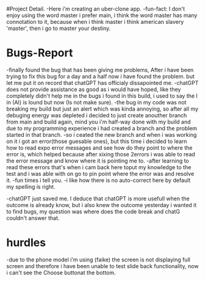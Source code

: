 #Project Detail.
-Here i'm creating an uber-clone app.
-fun-fact: I don't enjoy using the word master i prefer main, i think the word master has many connotation to  it, because when i think master i think american slavery 'master', then i go to master your destiny.

# Bugs-Report
-finally found the bug that has been giving me problems, After i have been trying to fix this bug for a day and a half now i have found the problem. but let me put it on record that chatGPT has officialy dissapointed me. 
-chatGPT does not provide assistance as good as i would have hoped, like they completely didn't help me in the bugs i found in this build, i used to say the I in (AI) is lound but now (Is not make sure).
-the bug in my code was not breaking my build but just an alert which was kinda annoying, so after all my debuging energy was depleted i decided to just create anouther branch from main and build again, mind you i'm half-way done with my build and due to my programming experience i had created a branch and the problem started in that branch.
-so i ceated the new branch and when i was working on it i got an error(those guesable ones), but this time i decided to learn how to read expo error messages and see how do they point to where the error is, which helped because after xixing those 2errors i was able to read the error message and know where it is pointing me to.
-after learning to read these errors that's when i cam back here toput my knowledge to the test and i was able with on go to pin point where the error was and resolve it.
-fun times i tell you.
-i like how there is no auto-correct here by default my spelling is right.

-chatGPT just saved me. I deduce that chatGPT is more usefull when the outcome is already know, but i also knew the outcome yesterday i wanted it to find bugs, my question was where does the code break and chatG couldn't answer that.

# hurdles
-due to the phone model i'm using (faike) the screen is not displaying full screen and therefore i have been unable to test slide back functionality, now i can't see the Choose buttonat the bottom. 